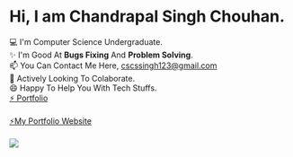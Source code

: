 # Hi, I am Chandrapal Singh Chouhan.
💻 I'm Computer Science Undergraduate.</b><br>
✨ I'm Good At <b>Bugs Fixing</b> And <b>Problem Solving</b>.<br>
📫 You Can Contact Me Here, cscssingh123@gmail.com<br>
👯 Actively Looking To Colaborate.<br>
😄 Happy To Help You With Tech Stuffs.<br>
<a href="https://github.com/Chandrapalsingh12">⚡ Portfolio</a>
<br><br>
<a href="https://chandrapalsingh12.github.io/chandrapalsingh/">⚡My Portfolio Website</a>
<br><br>
<a href="https://github.com/Chandrapalsingh12?tab=repositories">
 <img align="center" src="https://github-readme-stats.vercel.app/api?username=Chandrapalsingh12&&show_icons=true&title_color=0F1A30&icon_color=0F1A20&text_color=0F1A20&bg_color=cca3ff&show_icons=true&theme=dracula&line_height=27%22%20alt=%22Chandrapal%20github%20stats"/>
</a>
<br><br>
